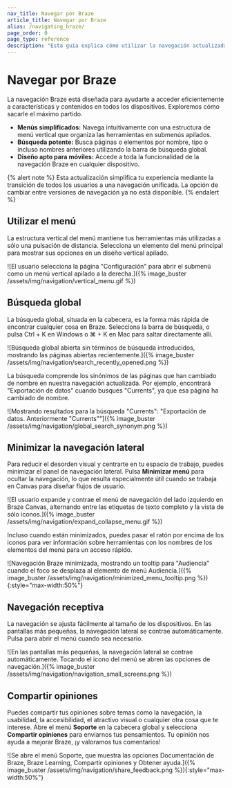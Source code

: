 ```yaml
---
nav_title: Navegar por Braze
article_title: Navegar por Braze
alias: /navigating_braze/
page_order: 0
page_type: reference
description: "Esta guía explica cómo utilizar la navegación actualizada."
---
```


# Navegar por Braze

La navegación Braze está diseñada para ayudarte a acceder eficientemente a características y contenidos en todos los dispositivos. Exploremos cómo sacarle el máximo partido.

- **Menús simplificados:** Navega intuitivamente con una estructura de menú vertical que organiza las herramientas en submenús apilados.
- **Búsqueda potente:** Busca páginas o elementos por nombre, tipo o incluso nombres anteriores utilizando la barra de búsqueda global.
- **Diseño apto para móviles:** Accede a toda la funcionalidad de la navegación Braze en cualquier dispositivo.

{% alert note %}
Esta actualización simplifica tu experiencia mediante la transición de todos los usuarios a una navegación unificada. La opción de cambiar entre versiones de navegación ya no está disponible.
{% endalert %}

## Utilizar el menú

La estructura vertical del menú mantiene tus herramientas más utilizadas a sólo una pulsación de distancia. Selecciona un elemento del menú principal para mostrar sus opciones en un diseño vertical apilado. 

![El usuario selecciona la página "Configuración" para abrir el submenú como un menú vertical apilado a la derecha.]({% image_buster /assets/img/navigation/vertical_menu.gif %})

## Búsqueda global

La búsqueda global, situada en la cabecera, es la forma más rápida de encontrar cualquier cosa en Braze. Selecciona la barra de búsqueda, o pulsa Ctrl + K en Windows o ⌘ + K en Mac para saltar directamente allí. 

![Búsqueda global abierta sin términos de búsqueda introducidos, mostrando las páginas abiertas recientemente.]({% image_buster /assets/img/navigation/search_recently_opened.png %})

La búsqueda comprende los sinónimos de las páginas que han cambiado de nombre en nuestra navegación actualizada. Por ejemplo, encontrará "Exportación de datos" cuando busques "Currents", ya que esa página ha cambiado de nombre.

![Mostrando resultados para la búsqueda "Currents": "Exportación de datos. Anteriormente "Currents""]({% image_buster /assets/img/navigation/global_search_synonym.png %})

## Minimizar la navegación lateral

Para reducir el desorden visual y centrarte en tu espacio de trabajo, puedes minimizar el panel de navegación lateral. Pulsa **Minimizar menú** para ocultar la navegación, lo que resulta especialmente útil cuando se trabaja en Canvas para diseñar flujos de usuario. 

![El usuario expande y contrae el menú de navegación del lado izquierdo en Braze Canvas, alternando entre las etiquetas de texto completo y la vista de sólo iconos.]({% image_buster /assets/img/navigation/expand_collapse_menu.gif %})

Incluso cuando están minimizados, puedes pasar el ratón por encima de los iconos para ver información sobre herramientas con los nombres de los elementos del menú para un acceso rápido.

![Navegación Braze minimizada, mostrando un tooltip para "Audiencia" cuando el foco se desplaza al elemento de menú Audiencia.]({% image_buster /assets/img/navigation/minimized_menu_tooltip.png %}){:style="max-width:50%"}

## Navegación receptiva

La navegación se ajusta fácilmente al tamaño de los dispositivos. En las pantallas más pequeñas, la navegación lateral se contrae automáticamente. Pulsa <i class="fa-solid fa-bars" aria-label="Abrir menú de navegación"></i> para abrir el menú cuando sea necesario. 

![En las pantallas más pequeñas, la navegación lateral se contrae automáticamente. Tocando el icono del menú se abren las opciones de navegación.]({% image_buster /assets/img/navigation/navigation_small_screens.png %})

## Compartir opiniones

Puedes compartir tus opiniones sobre temas como la navegación, la usabilidad, la accesibilidad, el atractivo visual o cualquier otra cosa que te interese. Abre el menú **Soporte** en la cabecera global y selecciona **Compartir opiniones** para enviarnos tus pensamientos. Tu opinión nos ayuda a mejorar Braze, ¡y valoramos tus comentarios!

![Se abre el menú Soporte, que muestra las opciones Documentación de Braze, Braze Learning, Compartir opiniones y Obtener ayuda.]({% image_buster /assets/img/navigation/share_feedback.png %}){:style="max-width:50%"}

